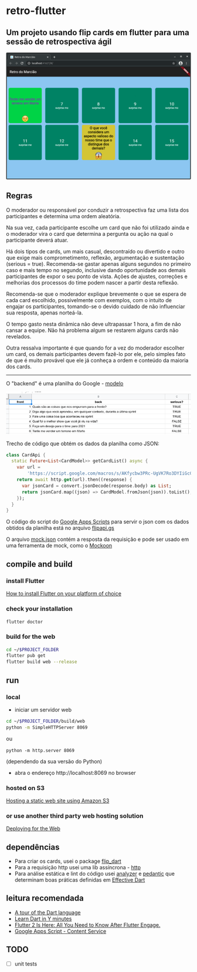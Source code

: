 # retro-flutter

## Um projeto usando flip cards em flutter para uma sessão de retrospectiva ágil

![Exemplo](screenshot.png "Exemplo")

## Regras

O moderador ou responsável por conduzir a retrospectiva faz uma lista dos participantes e determina uma ordem aleatória.

Na sua vez, cada participante escolhe um card que não foi utilizado ainda e o moderador vira o card que determina a pergunta ou ação na qual o participante deverá atuar.

Há dois tipos de cards, um mais casual, descontraído ou divertido e outro que exige mais comprometimento, reflexão, argumentação e sustentação (serious = true). Recomenda-se gastar apenas alguns segundos no primeiro caso e mais tempo no segundo, inclusive dando oportunidade aos demais participantes de expor o seu ponto de vista. Ações de ajustes, correções e melhorias dos processos do time podem nascer a partir desta reflexão.

Recomenda-se que o moderador explique brevemente o que se espera de cada card escolhido, possivelmente com exemplos, com o intuito de engajar os participantes, tomando-se o devido cuidado de não influenciar sua resposta, apenas norteá-la.

O tempo gasto nesta dinâmica não deve ultrapassar 1 hora, a fim de não cansar a equipe. Não há problema algum se restarem alguns cards não revelados.

Outra ressalva importante é que quando for a vez do moderador escolher um card, os demais participantes devem fazê-lo por ele, pelo simples fato de que é muito provável que ele já conheça a ordem e conteúdo da maioria dos cards.

---

O "backend" é uma planilha do Google - [modelo](https://docs.google.com/spreadsheets/d/1kkc-rEEyM7bv5CaUc41jtwabTwEXVofZfHCLVwt_L-Q/edit?usp=sharing)

![Planilha](screenshot2.png "Planilha")

Trecho de código que obtém os dados da planilha como JSON:

```dart
class CardApi {
  static Future<List<CardModel>> getCardList() async {
    var url =
        'https://script.google.com/macros/s/AKfycbw3PRc-UgVK7Ro3DYIiGcCRv0CR0oWrdr3O-eYAz7L3RXNqJgop6FPpaQCfyPHqa3ysPw/exec';
    return await http.get(url).then((response) {
      var jsonCard = convert.jsonDecode(response.body) as List;
      return jsonCard.map((json) => CardModel.fromJson(json)).toList();
    });
  }
}
```

O código do script do [Google Apps Scripts](https://developers.google.com/apps-script) para servir o json com os dados obtidos da planilha está no arquivo [flipapi.gs](flipapi.gs)

O arquivo [mock.json](mock.json) contém a resposta da requisição e pode ser usado em uma ferramenta de mock, como o [Mockoon](https://mockoon.com)

## compile and build

### install Flutter

[How to install Flutter on your platform of choice](https://flutter.dev/docs/get-started/install)

### check your installation

`flutter doctor`

### build for the web

```bash
cd ~/$PROJECT_FOLDER
flutter pub get
flutter build web --release
```

## run

### local

- iniciar um servidor web

```bash
cd ~/$PROJECT_FOLDER/build/web
python -m SimpleHTTPServer 8069
```
ou

`python -m http.server 8069`

(dependendo da sua versão do Python)

- abra o endereço http://localhost:8069 no browser

### hosted on S3

[Hosting a static web site using Amazon S3](https://docs.aws.amazon.com/AmazonS3/latest/userguide/WebsiteHosting.html)

### or use another third party web hosting solution

[Deploying for the Web](https://flutter.dev/docs/deployment/web#deploying-to-the-web)

## dependências

- Para criar os cards, usei o package [flip_dart](https://github.com/fedeoo/flip_card)
- Para a requisição http usei uma lib assíncrona - [http](https://pub.dev/packages/http)
- Para análise estática e lint do código usei [analyzer](https://pub.dev/packages/analyzer) e [pedantic](https://pub.dev/packages/pedantic) que determinam boas práticas definidas em [Effective Dart](https://dart.dev/guides/language/effective-dart)

## leitura recomendada

- [A tour of the Dart language](https://dart.dev/guides/language/language-tour)
- [Learn Dart in Y minutes](https://learnxinyminutes.com/docs/dart/)
- [Flutter 2 Is Here: All You Need to Know After Flutter Engage.](https://medium.com/swlh/flutter-2-is-here-all-you-need-to-know-after-flutter-engage-98ef7cb1469e)
- [Google Apps Script - Content Service](https://developers.google.com/apps-script/guides/content)

## TODO

- [ ] unit tests
